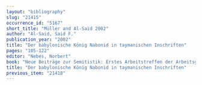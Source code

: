 ```yaml
---
layout: "bibliography"
slug: "21415"
occurrence_id: "5167"
short_title: "Müller and Al-Said 2002"
author: "Al-Said, Said F."
publication_year: "2002"
title: "Der babylonische König Nabonid in taymanischen Inschriften"
pages: "105-122"
editor: "Nebes, Norbert"
book: "Neue Beiträge zur Semitistik: Erstes Arbeitstreffen der Arbeitsgemeinschaft Semitistik in der Deutschen Morgenländischen Gesellschaft vom 11. bis 13. September 2000 an der Friedrich‐Schiller‐Universität Jena, Jenaer Beiträge zum Vorderen Orient 5 (Wiesbaden)"
title: "Der babylonische König Nabonid in taymanischen Inschriften"
previous_item: "21418"
---
```


